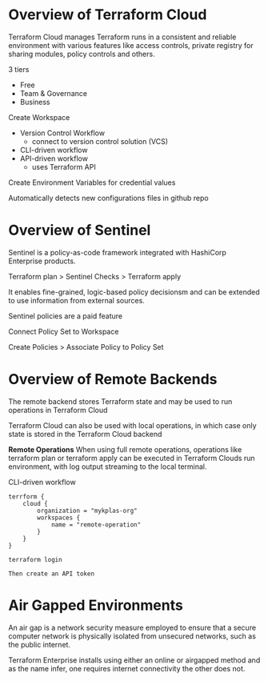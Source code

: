 # Overview of Terraform Cloud

Terraform Cloud manages Terraform runs in a consistent and reliable environment with various features like access controls, private registry for sharing modules, policy controls and others. 

3 tiers
* Free
* Team & Governance
* Business

Create Workspace
* Version Control Workflow
    * connect to version control solution (VCS)
* CLI-driven workflow
* API-driven workflow
    * uses Terraform API

Create Environment Variables for credential values

Automatically detects new configurations files in github repo

# Overview of Sentinel

Sentinel is a policy-as-code framework integrated with HashiCorp Enterprise products.

Terraform plan > Sentinel Checks > Terraform apply

It enables fine-grained, logic-based policy decisionsm and can be extended to use information from external sources.

Sentinel policies are a paid feature

Connect Policy Set to Workspace 

Create Policies > Associate Policy to Policy Set

# Overview of Remote Backends

The remote backend stores Terraform state and may be used to run operations in Terraform Cloud

Terraform Cloud can also be used with local operations, in which case only state is stored in the Terraform Cloud backend

**Remote Operations** 
When using full remote operations, operations like terraform plan or terraform apply can be executed in Terraform Clouds run environment, with log output streaming to the local terminal. 

CLI-driven workflow 

    terrform {
        cloud {
            organization = "mykplas-org"
            workspaces {
                name = "remote-operation"
            }
        }
    }

    terraform login

    Then create an API token

# Air Gapped Environments

An air gap is a network security measure employed to ensure that a secure computer network is physically isolated from unsecured networks, such as the public internet. 

Terraform Enterprise installs using either an online or airgapped method and as the name infer, one requires internet connectivity the other does not. 